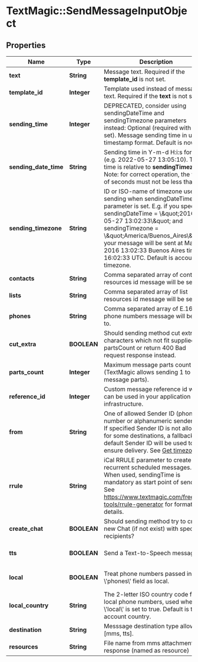 # TextMagic::SendMessageInputObject

## Properties
Name | Type | Description | Notes
------------ | ------------- | ------------- | -------------
**text** | **String** | Message text. Required if the **template_id** is not set. | [optional] 
**template_id** | **Integer** | Template used instead of message text. Required if the **text** is not set. | [optional] 
**sending_time** | **Integer** | DEPRECATED, consider using sendingDateTime and sendingTimezone parameters instead: Optional (required with rrule set). Message sending time in unix timestamp format. Default is now. | [optional] 
**sending_date_time** | **String** | Sending time in Y-m-d H:i:s format (e.g. 2022-05-27 13:05:10). This time is relative to **sendingTimezone**. Note: for correct operation, the value of seconds must not be less than 10. | [optional] 
**sending_timezone** | **String** | ID or ISO-name of timezone used for sending when sendingDateTime parameter is set. E.g. if you specify sendingDateTime &#x3D; \\\&quot;2016-05-27 13:02:33\\\&quot; and sendingTimezone &#x3D; \\\&quot;America/Buenos_Aires\\\&quot;, your message will be sent at May 27, 2016 13:02:33 Buenos Aires time, or 16:02:33 UTC. Default is account timezone. | [optional] 
**contacts** | **String** | Comma separated array of contact resources id message will be sent to. | [optional] 
**lists** | **String** | Comma separated array of list resources id message will be sent to. | [optional] 
**phones** | **String** | Comma separated array of E.164 phone numbers message will be sent to. | [optional] 
**cut_extra** | **BOOLEAN** | Should sending method cut extra characters which not fit supplied partsCount or return 400 Bad request response instead. | [optional] [default to false]
**parts_count** | **Integer** | Maximum message parts count (TextMagic allows sending 1 to 6 message parts). | [optional] 
**reference_id** | **Integer** | Custom message reference id which can be used in your application infrastructure. | [optional] 
**from** | **String** | One of allowed Sender ID (phone number or alphanumeric sender ID). If specified Sender ID is not allowed for some destinations, a fallback default Sender ID will be used to ensure delivery. See [Get timezones](https://docs.textmagic.com/#tag/Sender-IDs). | [optional] 
**rrule** | **String** | iCal RRULE parameter to create recurrent scheduled messages. When used, sendingTime is mandatory as start point of sending. See https://www.textmagic.com/free-tools/rrule-generator for format details. | [optional] 
**create_chat** | **BOOLEAN** | Should sending method try to create new Chat (if not exist) with specified recipients? | [optional] [default to false]
**tts** | **BOOLEAN** | Send a Text-to-Speech message. | [optional] [default to false]
**local** | **BOOLEAN** | Treat phone numbers passed in the \\&#39;phones\\&#39; field as local. | [optional] [default to false]
**local_country** | **String** | The 2-letter ISO country code for local phone numbers, used when \\&#39;local\\&#39; is set to true. Default is the account country. | [optional] 
**destination** | **String** | Messsage destination type allowed [mms, tts]. | [optional] 
**resources** | **String** | File name from mms attachment response (named as resource) | [optional] 


